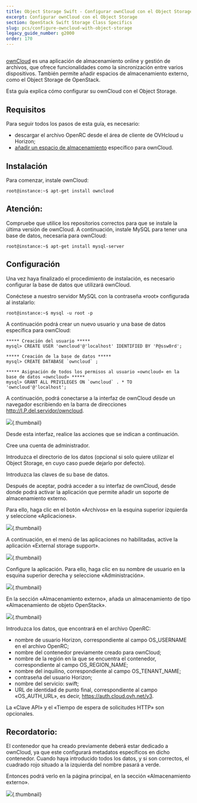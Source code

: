 ```yaml
---
title: Object Storage Swift - Configurar ownCloud con el Object Storage
excerpt: Configurar ownCloud con el Object Storage
section: OpenStack Swift Storage Class Specifics
slug: pcs/configure-owncloud-with-object-storage
legacy_guide_number: g2000
order: 170
---
```



##
[ownCloud](https://owncloud.org/) es una aplicación de almacenamiento online y gestión de archivos, que ofrece funcionalidades como la sincronización entre varios dispositivos. También permite añadir espacios de almacenamiento externo, como el Object Storage de OpenStack.

Esta guía explica cómo configurar su ownCloud con el Object Storage.


## Requisitos
Para seguir todos los pasos de esta guía, es necesario:


- descargar el archivo OpenRC desde el área de cliente de OVHcloud u Horizon;
- [añadir un espacio de almacenamiento](https://docs.ovh.com/es/public-cloud/anadir_espacios_de_almacenamiento/) específico para ownCloud.




## Instalación
Para comenzar, instale ownCloud:


```
root@instance:~$ apt-get install owncloud
```



## Atención:
Compruebe que utilice los repositorios correctos para que se instale la última versión de ownCloud.
A continuación, instale MySQL para tener una base de datos, necesaria para ownCloud:


```
root@instance:~$ apt-get install mysql-server
```




## Configuración
Una vez haya finalizado el procedimiento de instalación, es necesario configurar la base de datos que utilizará ownCloud.

Conéctese a nuestro servidor MySQL con la contraseña «root» configurada al instalarlo:


```
root@instance:~$ mysql -u root -p
```


A continuación podrá crear un nuevo usuario y una base de datos específica para ownCloud:


```
***** Creación del usuario *****
mysql> CREATE USER 'owncloud'@'localhost' IDENTIFIED BY 'P@ssw0rd';

***** Creación de la base de datos *****
mysql> CREATE DATABASE `owncloud` ;

***** Asignación de todos los permisos al usuario «owncloud» en la base de datos «owncloud» *****
mysql> GRANT ALL PRIVILEGES ON `owncloud` . * TO 'owncloud'@'localhost';
```


A continuación, podrá conectarse a la interfaz de ownCloud desde un navegador escribiendo en la barra de direcciones http://I.P.del.servidor/owncloud.

![](images/img_3325.jpg){.thumbnail}

Desde esta interfaz, realice las acciones que se indican a continuación.

Cree una cuenta de administrador.

Introduzca el directorio de los datos (opcional si solo quiere utilizar el Object Storage, en cuyo caso puede dejarlo por defecto).

Introduzca las claves de su base de datos.

Después de aceptar, podrá acceder a su interfaz de ownCloud, desde donde podrá activar la aplicación que permite añadir un soporte de almacenamiento externo.

Para ello, haga clic en el botón «Archivos» en la esquina superior izquierda y seleccione «Aplicaciones».

![](images/img_3327.jpg){.thumbnail}

A continuación, en el menú de las aplicaciones no habilitadas, active la aplicación «External storage support».

![](images/img_3328.jpg){.thumbnail}

Configure la aplicación. Para ello, haga clic en su nombre de usuario en la esquina superior derecha y seleccione «Administración».

![](images/img_3326.jpg){.thumbnail}

En la sección «Almacenamiento externo», añada un almacenamiento de tipo «Almacenamiento de objeto OpenStack».

![](images/img_3329.jpg){.thumbnail}

Introduzca los datos, que encontrará en el archivo OpenRC:


- nombre de usuario Horizon, correspondiente al campo OS_USERNAME en el archivo OpenRC;
- nombre del contenedor previamente creado para ownCloud;
- nombre de la región en la que se encuentra el contenedor, correspondiente al campo OS_REGION_NAME;
- nombre del inquilino, correspondiente al campo OS_TENANT_NAME;
- contraseña del usuario Horizon;
- nombre del servicio: swift;
- URL de identidad de punto final, correspondiente al campo «OS_AUTH_URL», es decir, https://auth.cloud.ovh.net/v3.


La «Clave API» y el «Tiempo de espera de solicitudes HTTP» son opcionales.

## Recordatorio:
El contenedor que ha creado previamente deberá estar dedicado a ownCloud, ya que este configurará metadatos específicos en dicho contenedor.
Cuando haya introducido todos los datos, y si son correctos, el cuadrado rojo situado a la izquierda del nombre pasará a verde.

Entonces podrá verlo en la página principal, en la sección «Almacenamiento externo».

![](images/img_3330.jpg){.thumbnail}
